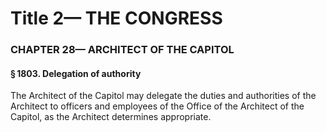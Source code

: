 
# Title 2— THE CONGRESS
### CHAPTER 28— ARCHITECT OF THE CAPITOL
#### § 1803. Delegation of authority

The Architect of the Capitol may delegate the duties and authorities of the Architect to officers and employees of the Office of the Architect of the Capitol, as the Architect determines appropriate.
